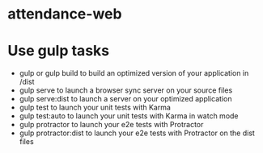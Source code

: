 # attendance-web

# Use gulp tasks
- gulp or gulp build to build an optimized version of your application in /dist
- gulp serve to launch a browser sync server on your source files
- gulp serve:dist to launch a server on your optimized application
- gulp test to launch your unit tests with Karma
- gulp test:auto to launch your unit tests with Karma in watch mode
- gulp protractor to launch your e2e tests with Protractor
- gulp protractor:dist to launch your e2e tests with Protractor on the dist files
